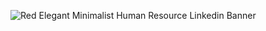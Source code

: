 ![Red Elegant Minimalist Human Resource Linkedin Banner](https://github.com/andbardii/andbardii/assets/126244632/3d34f27f-bf07-4289-939f-e5d6b90e7c05)
